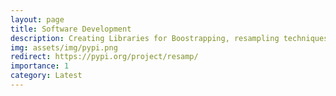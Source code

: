```yaml
---
layout: page
title: Software Development
description: Creating Libraries for Boostrapping, resampling techniques, with Bioscience concept for research scientist, students and professor
img: assets/img/pypi.png
redirect: https://pypi.org/project/resamp/
importance: 1
category: Latest
---
```

